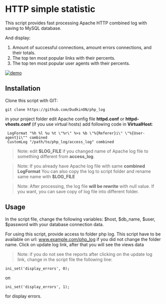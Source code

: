 # HTTP simple statistic

This script provides fast processing Apache HTTP combined log with saving to MySQL database. 

And display: 

1. Amount of successful connections, amount errors connections, and their totals. 
2. The top ten most popular links with their percents. 
3. The top ten most popular user agents with their percents.

[![demo](https://github.com/DudkinON/php_log/php_log_preview.png?raw=true)](php_log_preview.png)

## Installation

Clone this script with GIT:

```
git clone https://github.com/DudkinON/php_log
```

in your project folder edit Apache config file **httpd.conf** or
 **httpd-vhosts.conf** (if you use virtual hosts) add following code in 
 **VirtualHost**:
```
 LogFormat "%h %l %u %t \"%r\" %>s %b \"%{Referer}i\" \"%{User-agent}i\"" combined
 CustomLog "/path/to/php_log/access_log" combined
```
> Note: edit **$LOG_FILE** if you changed name of Apache log file to something different from
**access_log**.

> Note: If you already have Apache log file with same **combined** **LogFormat**
You can also copy the log to script folder and rename same name with **$LOG_FILE**

> Note: After processing, the log file **will be rewrite** with null value. If you want, 
you can save copy of log file into different folder.

## Usage

In the script file, change the following variables: $host, $db_name, $user, $password with your
database connection data.

For using this script, provide access to folder php log. This script have to be 
available on url: www.example.com/php_log if you did not change the folder name. Click on 
update log link, after that you will see the views data

> Note: if you do not see the reports after clicking on the update log link, change
 in the script file the following line:

```
ini_set('display_errors', 0);
```
on 
```$xslt
ini_set('display_errors', 1);
```
for display errors.
